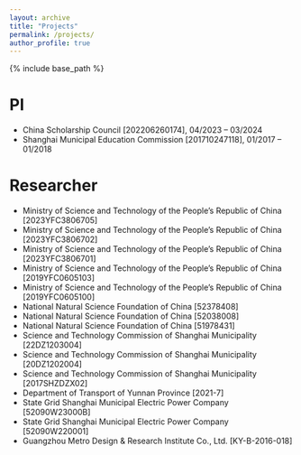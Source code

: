 ```yaml
---
layout: archive
title: "Projects"
permalink: /projects/
author_profile: true
---
```


{% include base_path %}

PI
======
* China Scholarship Council [202206260174], 04/2023 – 03/2024
* Shanghai Municipal Education Commission [201710247118], 01/2017 – 01/2018

Researcher
======
* Ministry of Science and Technology of the People’s Republic of China [2023YFC3806705]
* Ministry of Science and Technology of the People’s Republic of China [2023YFC3806702]
* Ministry of Science and Technology of the People’s Republic of China [2023YFC3806701]
* Ministry of Science and Technology of the People’s Republic of China [2019YFC0605103]
* Ministry of Science and Technology of the People’s Republic of China [2019YFC0605100]
* National Natural Science Foundation of China [52378408]
* National Natural Science Foundation of China [52038008]
* National Natural Science Foundation of China [51978431]
* Science and Technology Commission of Shanghai Municipality [22DZ1203004]
* Science and Technology Commission of Shanghai Municipality [20DZ1202004]
* Science and Technology Commission of Shanghai Municipality [2017SHZDZX02]
* Department of Transport of Yunnan Province [2021-7]
* State Grid Shanghai Municipal Electric Power Company [52090W23000B]
* State Grid Shanghai Municipal Electric Power Company [52090W220001]
* Guangzhou Metro Design & Research Institute Co., Ltd. [KY-B-2016-018]
